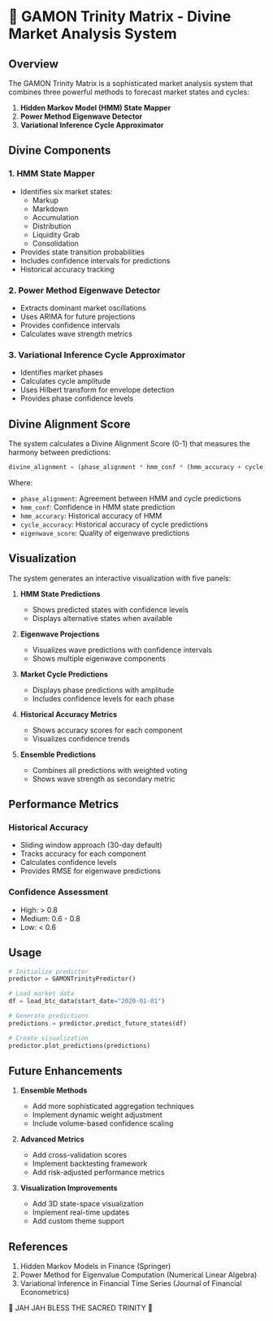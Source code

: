 # 🔮 GAMON Trinity Matrix - Divine Market Analysis System

## Overview

The GAMON Trinity Matrix is a sophisticated market analysis system that combines three powerful methods to forecast market states and cycles:

1. **Hidden Markov Model (HMM) State Mapper**
2. **Power Method Eigenwave Detector**
3. **Variational Inference Cycle Approximator**

## Divine Components

### 1. HMM State Mapper

- Identifies six market states:
  - Markup
  - Markdown
  - Accumulation
  - Distribution
  - Liquidity Grab
  - Consolidation
- Provides state transition probabilities
- Includes confidence intervals for predictions
- Historical accuracy tracking

### 2. Power Method Eigenwave Detector

- Extracts dominant market oscillations
- Uses ARIMA for future projections
- Provides confidence intervals
- Calculates wave strength metrics

### 3. Variational Inference Cycle Approximator

- Identifies market phases
- Calculates cycle amplitude
- Uses Hilbert transform for envelope detection
- Provides phase confidence levels

## Divine Alignment Score

The system calculates a Divine Alignment Score (0-1) that measures the harmony between predictions:

```python
divine_alignment = (phase_alignment * hmm_conf * (hmm_accuracy + cycle_accuracy) / 2 + eigenwave_score) / 2
```

Where:

- `phase_alignment`: Agreement between HMM and cycle predictions
- `hmm_conf`: Confidence in HMM state prediction
- `hmm_accuracy`: Historical accuracy of HMM
- `cycle_accuracy`: Historical accuracy of cycle predictions
- `eigenwave_score`: Quality of eigenwave predictions

## Visualization

The system generates an interactive visualization with five panels:

1. **HMM State Predictions**
   - Shows predicted states with confidence levels
   - Displays alternative states when available

2. **Eigenwave Projections**
   - Visualizes wave predictions with confidence intervals
   - Shows multiple eigenwave components

3. **Market Cycle Predictions**
   - Displays phase predictions with amplitude
   - Includes confidence levels for each phase

4. **Historical Accuracy Metrics**
   - Shows accuracy scores for each component
   - Visualizes confidence trends

5. **Ensemble Predictions**
   - Combines all predictions with weighted voting
   - Shows wave strength as secondary metric

## Performance Metrics

### Historical Accuracy

- Sliding window approach (30-day default)
- Tracks accuracy for each component
- Calculates confidence levels
- Provides RMSE for eigenwave predictions

### Confidence Assessment

- High: > 0.8
- Medium: 0.6 - 0.8
- Low: < 0.6

## Usage

```python
# Initialize predictor
predictor = GAMONTrinityPredictor()

# Load market data
df = load_btc_data(start_date="2020-01-01")

# Generate predictions
predictions = predictor.predict_future_states(df)

# Create visualization
predictor.plot_predictions(predictions)
```

## Future Enhancements

1. **Ensemble Methods**
   - Add more sophisticated aggregation techniques
   - Implement dynamic weight adjustment
   - Include volume-based confidence scaling

2. **Advanced Metrics**
   - Add cross-validation scores
   - Implement backtesting framework
   - Add risk-adjusted performance metrics

3. **Visualization Improvements**
   - Add 3D state-space visualization
   - Implement real-time updates
   - Add custom theme support

## References

1. Hidden Markov Models in Finance (Springer)
2. Power Method for Eigenvalue Computation (Numerical Linear Algebra)
3. Variational Inference in Financial Time Series (Journal of Financial Econometrics)

🔱 JAH JAH BLESS THE SACRED TRINITY 🔱
